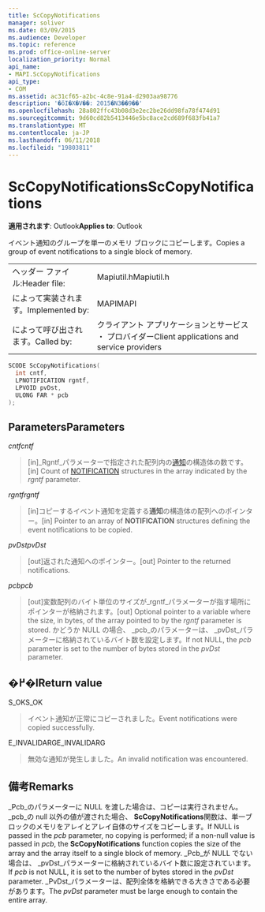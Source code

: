 ```yaml
---
title: ScCopyNotifications
manager: soliver
ms.date: 03/09/2015
ms.audience: Developer
ms.topic: reference
ms.prod: office-online-server
localization_priority: Normal
api_name:
- MAPI.ScCopyNotifications
api_type:
- COM
ms.assetid: ac31cf65-a2bc-4c8e-91a4-d2903aa98776
description: '�ŏI�X�V��: 2015�N3��9��'
ms.openlocfilehash: 28a802ffc43b08d3e2ec2be26dd98fa78f474d91
ms.sourcegitcommit: 9d60cd82b5413446e5bc8ace2cd689f683fb41a7
ms.translationtype: MT
ms.contentlocale: ja-JP
ms.lasthandoff: 06/11/2018
ms.locfileid: "19803811"
---
```

# <a name="sccopynotifications"></a><span data-ttu-id="45137-103">ScCopyNotifications</span><span class="sxs-lookup"><span data-stu-id="45137-103">ScCopyNotifications</span></span>

  
  
<span data-ttu-id="45137-104">**適用されます**: Outlook</span><span class="sxs-lookup"><span data-stu-id="45137-104">**Applies to**: Outlook</span></span> 
  
<span data-ttu-id="45137-105">イベント通知のグループを単一のメモリ ブロックにコピーします。</span><span class="sxs-lookup"><span data-stu-id="45137-105">Copies a group of event notifications to a single block of memory.</span></span> 
  
|||
|:-----|:-----|
|<span data-ttu-id="45137-106">ヘッダー ファイル:</span><span class="sxs-lookup"><span data-stu-id="45137-106">Header file:</span></span>  <br/> |<span data-ttu-id="45137-107">Mapiutil.h</span><span class="sxs-lookup"><span data-stu-id="45137-107">Mapiutil.h</span></span>  <br/> |
|<span data-ttu-id="45137-108">によって実装されます。</span><span class="sxs-lookup"><span data-stu-id="45137-108">Implemented by:</span></span>  <br/> |<span data-ttu-id="45137-109">MAPI</span><span class="sxs-lookup"><span data-stu-id="45137-109">MAPI</span></span>  <br/> |
|<span data-ttu-id="45137-110">によって呼び出されます。</span><span class="sxs-lookup"><span data-stu-id="45137-110">Called by:</span></span>  <br/> |<span data-ttu-id="45137-111">クライアント アプリケーションとサービス ・ プロバイダー</span><span class="sxs-lookup"><span data-stu-id="45137-111">Client applications and service providers</span></span>  <br/> |
   
```cpp
SCODE ScCopyNotifications(
  int cntf,
  LPNOTIFICATION rgntf,
  LPVOID pvDst,
  ULONG FAR * pcb
);
```

## <a name="parameters"></a><span data-ttu-id="45137-112">Parameters</span><span class="sxs-lookup"><span data-stu-id="45137-112">Parameters</span></span>

 <span data-ttu-id="45137-113">_cntf_</span><span class="sxs-lookup"><span data-stu-id="45137-113">_cntf_</span></span>
  
> <span data-ttu-id="45137-114">[in]_Rgntf_パラメーターで指定された配列内の[通知](notification.md)の構造体の数です。</span><span class="sxs-lookup"><span data-stu-id="45137-114">[in] Count of [NOTIFICATION](notification.md) structures in the array indicated by the  _rgntf_ parameter.</span></span> 
    
 <span data-ttu-id="45137-115">_rgntf_</span><span class="sxs-lookup"><span data-stu-id="45137-115">_rgntf_</span></span>
  
> <span data-ttu-id="45137-116">[in]コピーするイベント通知を定義する**通知**の構造体の配列へのポインター。</span><span class="sxs-lookup"><span data-stu-id="45137-116">[in] Pointer to an array of **NOTIFICATION** structures defining the event notifications to be copied.</span></span> 
    
 <span data-ttu-id="45137-117">_pvDst_</span><span class="sxs-lookup"><span data-stu-id="45137-117">_pvDst_</span></span>
  
> <span data-ttu-id="45137-118">[out]返された通知へのポインター。</span><span class="sxs-lookup"><span data-stu-id="45137-118">[out] Pointer to the returned notifications.</span></span> 
    
 <span data-ttu-id="45137-119">_pcb_</span><span class="sxs-lookup"><span data-stu-id="45137-119">_pcb_</span></span>
  
> <span data-ttu-id="45137-120">[out]変数配列のバイト単位のサイズが_rgntf_パラメーターが指す場所にポインターが格納されます。</span><span class="sxs-lookup"><span data-stu-id="45137-120">[out] Optional pointer to a variable where the size, in bytes, of the array pointed to by the  _rgntf_ parameter is stored.</span></span> <span data-ttu-id="45137-121">かどうか NULL の場合、 _pcb_のパラメーターは、 _pvDst_パラメーターに格納されているバイト数を設定します。</span><span class="sxs-lookup"><span data-stu-id="45137-121">If not NULL, the  _pcb_ parameter is set to the number of bytes stored in the  _pvDst_ parameter.</span></span> 
    
## <a name="return-value"></a><span data-ttu-id="45137-122">�߂�l</span><span class="sxs-lookup"><span data-stu-id="45137-122">Return value</span></span>

<span data-ttu-id="45137-123">S_OK</span><span class="sxs-lookup"><span data-stu-id="45137-123">S_OK</span></span>
  
> <span data-ttu-id="45137-124">イベント通知が正常にコピーされました。</span><span class="sxs-lookup"><span data-stu-id="45137-124">Event notifications were copied successfully.</span></span>
    
<span data-ttu-id="45137-125">E_INVALIDARG</span><span class="sxs-lookup"><span data-stu-id="45137-125">E_INVALIDARG</span></span>
  
> <span data-ttu-id="45137-126">無効な通知が発生しました。</span><span class="sxs-lookup"><span data-stu-id="45137-126">An invalid notification was encountered.</span></span>
    
## <a name="remarks"></a><span data-ttu-id="45137-127">備考</span><span class="sxs-lookup"><span data-stu-id="45137-127">Remarks</span></span>

<span data-ttu-id="45137-128">_Pcb_のパラメーターに NULL を渡した場合は、コピーは実行されません。_pcb_の null 以外の値が渡された場合、 **ScCopyNotifications**関数は、単一ブロックのメモリをアレイとアレイ自体のサイズをコピーします。</span><span class="sxs-lookup"><span data-stu-id="45137-128">If NULL is passed in the  _pcb_ parameter, no copying is performed; if a non-null value is passed in  _pcb_, the **ScCopyNotifications** function copies the size of the array and the array itself to a single block of memory.</span></span> <span data-ttu-id="45137-129">_Pcb_が NULL でない場合は、 _pvDst_パラメーターに格納されているバイト数に設定されています。</span><span class="sxs-lookup"><span data-stu-id="45137-129">If  _pcb_ is not NULL, it is set to the number of bytes stored in the  _pvDst_ parameter.</span></span> <span data-ttu-id="45137-130">_PvDst_パラメーターは、配列全体を格納できる大きさである必要があります。</span><span class="sxs-lookup"><span data-stu-id="45137-130">The  _pvDst_ parameter must be large enough to contain the entire array.</span></span> 
  

